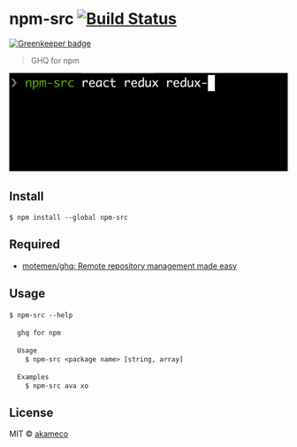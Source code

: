 # npm-src [![Build Status](https://travis-ci.org/akameco/npm-src.svg?branch=master)](https://travis-ci.org/akameco/npm-src)

[![Greenkeeper badge](https://badges.greenkeeper.io/akameco/npm-src.svg)](https://greenkeeper.io/)

> GHQ for npm

<img src="screenshot.gif">

## Install

```
$ npm install --global npm-src
```

## Required

- [motemen/ghq: Remote repository management made easy](https://github.com/motemen/ghq)

## Usage

```
$ npm-src --help

  ghq for npm

  Usage
    $ npm-src <package name> [string, array]

  Examples
    $ npm-src ava xo
```


## License

MIT © [akameco](http://akameco.github.io)
